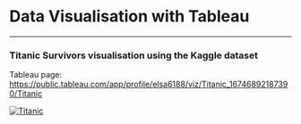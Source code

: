 # Data Visualisation with Tableau
____

### Titanic Survivors visualisation using the Kaggle dataset

Tableau page: https://public.tableau.com/app/profile/elsa6188/viz/Titanic_16746892187390/Titanic


<div class='tableauPlaceholder' id='viz1674698427125' style='position: relative'><noscript><a href='#'><img alt='Titanic ' src='https:&#47;&#47;public.tableau.com&#47;static&#47;images&#47;Ti&#47;Titanic_16746892187390&#47;Titanic&#47;1_rss.png' style='border: none' /></a></noscript><object class='tableauViz'  style='display:none;'><param name='host_url' value='https%3A%2F%2Fpublic.tableau.com%2F' /> <param name='embed_code_version' value='3' /> <param name='site_root' value='' /><param name='name' value='Titanic_16746892187390&#47;Titanic' /><param name='tabs' value='no' /><param name='toolbar' value='yes' /><param name='static_image' value='https:&#47;&#47;public.tableau.com&#47;static&#47;images&#47;Ti&#47;Titanic_16746892187390&#47;Titanic&#47;1.png' /> <param name='animate_transition' value='yes' /><param name='display_static_image' value='yes' /><param name='display_spinner' value='yes' /><param name='display_overlay' value='yes' /><param name='display_count' value='yes' /><param name='language' value='en-GB' /></object></div>                <script type='text/javascript'>                    var divElement = document.getElementById('viz1674698427125');                    var vizElement = divElement.getElementsByTagName('object')[0];                    vizElement.style.width='1016px';vizElement.style.height='991px';                    var scriptElement = document.createElement('script');                    scriptElement.src = 'https://public.tableau.com/javascripts/api/viz_v1.js';                    vizElement.parentNode.insertBefore(scriptElement, vizElement);                </script>
